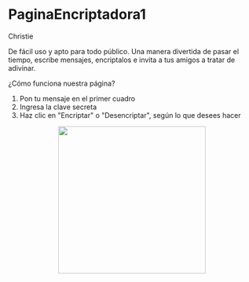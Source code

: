 # PaginaEncriptadora1
Christie

De fácil uso y apto para todo público. Una manera divertida de pasar el tiempo, escribe mensajes, encriptalos e invita a tus amigos a tratar de adivinar. 

¿Cómo funciona nuestra página?
1. Pon tu mensaje en el primer cuadro
2. Ingresa la clave secreta
3. Haz clic en "Encriptar" o "Desencriptar", según lo que desees hacer

<center><img src="https://static.vecteezy.com/system/resources/previews/001/311/865/original/program-coding-concept-vector.jpg" width="300"><center>
